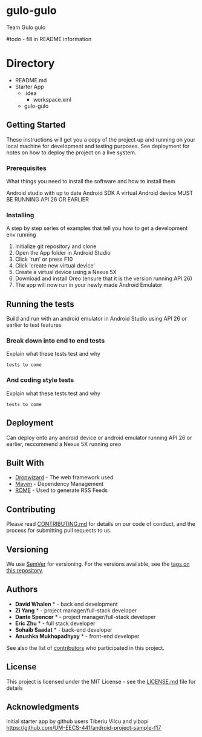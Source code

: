 # gulo-gulo
Team Gulo gulo

#todo - fill in README information

# Directory
* README.md
* Starter App
  * .idea
    * workspace.xml
  * gulo-gulo

## Getting Started

These instructions will get you a copy of the project up and running on your local machine for development and testing purposes. See deployment for notes on how to deploy the project on a live system.

### Prerequisites

What things you need to install the software and how to install them

Android studio with up to date Android SDK
A virtual Android device MUST BE RUNNING API 26 OR EARLIER

### Installing

A step by step series of examples that tell you how to get a development env running

1. Initialize git repository and clone
2. Open the App folder in Android Studio
3. Click 'run' or press F10
4. Click 'create new virtual device'
5. Create a virtual device using a Nexus 5X 
6. Download and install Oreo (ensure that it is the version running API 26)
7. The app will now run in your newly made Android Emulator
## Running the tests

Build and run with an android emulator in Android Studio using API 26 or earlier to test features

### Break down into end to end tests

Explain what these tests test and why
```
tests to come
```
### And coding style tests

Explain what these tests test and why

```
tests to come
```

## Deployment

Can deploy onto any android device or android emulator running API 26 or earlier, reccommend a Nexus 5X running oreo

## Built With

* [Dropwizard](http://www.dropwizard.io/1.0.2/docs/) - The web framework used
* [Maven](https://maven.apache.org/) - Dependency Management
* [ROME](https://rometools.github.io/rome/) - Used to generate RSS Feeds

## Contributing

Please read [CONTRIBUTING.md](https://gist.github.com/PurpleBooth/b24679402957c63ec426) for details on our code of conduct, and the process for submitting pull requests to us.

## Versioning

We use [SemVer](http://semver.org/) for versioning. For the versions available, see the [tags on this repository](https://github.com/your/project/tags). 

## Authors

* **David Whalen** * - back end development
* **Zi Yang** * - project manager/full-stack developer
* **Dante Spencer** * - project manager/full-stack developer
* **Eric Zhu** * - full stack developer
* **Sohaib Saadat** * - back-end developer
* **Anushka Mukhopadhyay** * - front-end developer

See also the list of [contributors](https://github.com/your/project/contributors) who participated in this project.

## License

This project is licensed under the MIT License - see the [LICENSE.md](LICENSE.md) file for details

## Acknowledgments

initial starter app by github users Tiberiu Vilcu and yibopi https://github.com/UM-EECS-441/android-project-sample-f17
